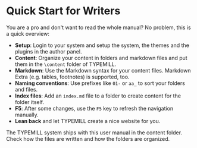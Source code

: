 # Quick Start for Writers

You are a pro and don't want to read the whole manual? No problem, this is a quick overview:

- **Setup**: Login to your system and setup the system, the themes and the plugins in the author panel.
- **Content**: Organize your content in folders and markdown files and put them in the `\content` folder of TYPEMILL. 
- **Markdown**: Use the Markdown syntax for your content files. Markdown Extra (e.g. tables, footnotes) is supported, too.
- **Naming conventions**: Use prefixes like `01-` or `aa_` to sort your folders and files.
- **Index files**: Add an `index.md` file to a folder to create content for the folder itself.
- **F5**: After some changes, use the `F5` key to refresh the navigation manually.
- **Lean back** and let TYPEMILL create a nice website for you.

The TYPEMILL system ships with this user manual in the content folder. Check how the files are written and how the folders are organized.